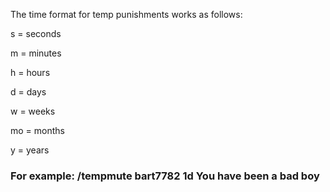 The time format for temp punishments works as follows:

s = seconds

m = minutes

h = hours

d = days

w = weeks

mo = months

y = years

### For example: /tempmute bart7782 1d You have been a bad boy
